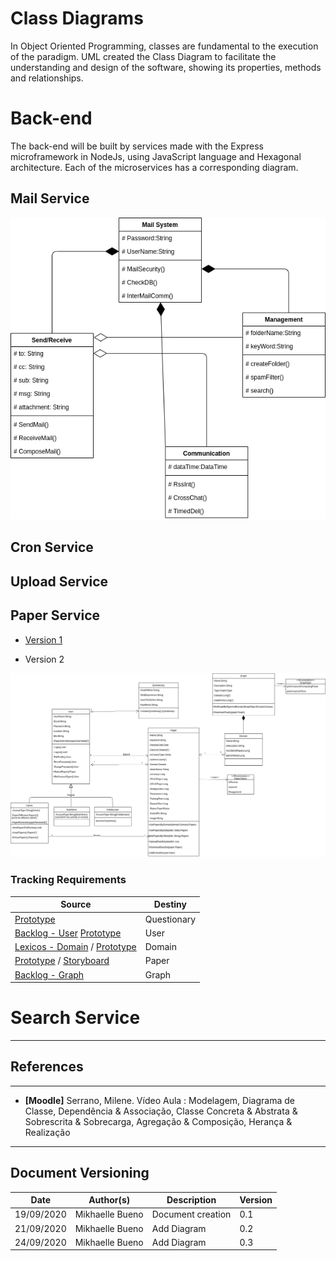 # Class Diagrams

In Object Oriented Programming, classes are fundamental to the execution of the paradigm. UML created the Class Diagram to facilitate the understanding and design of the software, showing its properties, methods and relationships.

# Back-end

The back-end will be built by services made with the Express microframework in NodeJs, using JavaScript language and Hexagonal architecture. Each of the microservices has a corresponding diagram.

## Mail Service

![Versão 1.0](./images/classDiagramMailService.png)

## Cron Service

## Upload Service

## Paper Service  

- [Version 1](./images/classDiagramV1.md)

- Version 2

![Versão 1.0](./images/classDiagramV2.png)


### Tracking Requirements

| Source | Destiny |
|------|-------|
|  [Prototype](../../base/designSprint/prototype.md) | Questionary |
| [Backlog - User](../../base/requirements/modeling/backlogEpics/dataCreation.md) [Prototype](../../base/designSprint/prototype.md) | User |
| [Lexicos - Domain](../../base/requirements/modeling/lexicons.md) / [Prototype](../../base/designSprint/prototype.md) | Domain |
| [Prototype](../../base/designSprint/prototype.md) / [Storyboard](../../base/requirements/elicitation/storyBoard.md) | Paper |
| [Backlog - Graph](../../base/requirements/modeling/backlogEpics/dataVisualization.md) | Graph |


# Search Service

---
## References
---


- **[Moodle]** Serrano, Milene. Vídeo Aula : Modelagem, Diagrama de Classe, Dependência & Associação, Classe Concreta & Abstrata & Sobrescrita & Sobrecarga, Agregação & Composição, Herança & Realização


---

## Document Versioning

| Date | Author(s) | Description | Version |
|------|-------|-----------|--------|
| 19/09/2020 | Mikhaelle Bueno | Document creation | 0.1 |
| 21/09/2020 | Mikhaelle Bueno | Add Diagram| 0.2 |
| 24/09/2020 | Mikhaelle Bueno | Add Diagram | 0.3 |